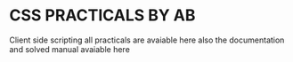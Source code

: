 # CSS PRACTICALS BY AB
 Client side scripting all practicals are avaiable here also the documentation and solved manual avaiable here
